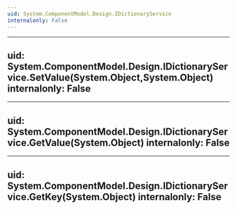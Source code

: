 ```yaml
---
uid: System.ComponentModel.Design.IDictionaryService
internalonly: False
---
```


---
uid: System.ComponentModel.Design.IDictionaryService.SetValue(System.Object,System.Object)
internalonly: False
---

---
uid: System.ComponentModel.Design.IDictionaryService.GetValue(System.Object)
internalonly: False
---

---
uid: System.ComponentModel.Design.IDictionaryService.GetKey(System.Object)
internalonly: False
---
